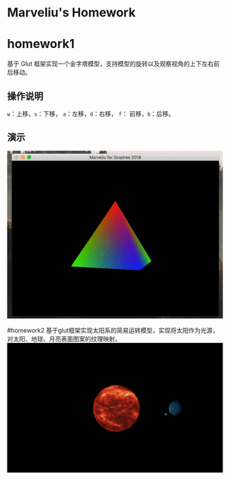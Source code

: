 Marveliu's Homework
====

# homework1
基于 Glut 框架实现一个金字塔模型，支持模型的旋转以及观察视角的上下左右前后移动。
## 操作说明
 `w`：上移，`s`：下移， `a`：左移，`d`：右移， `f`： 前移，`b`：后移。
## 演示
![homework1](./homework1.gif)

#homework2
基于glut框架实现太阳系的简易运转模型，实现将太阳作为光源，对太阳、地球、月亮表面图案的纹理映射。
![homework2](./homework2.gif)
